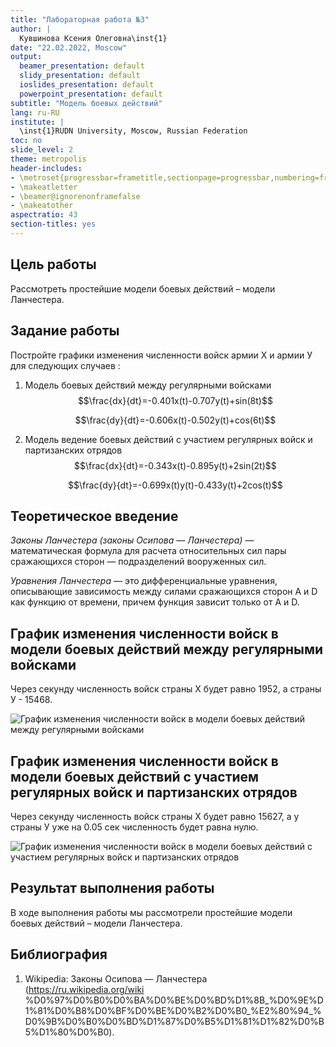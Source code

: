 ```yaml
---
title: "Лабораторная работа №3"
author: |
  Кувшинова Ксения Олеговна\inst{1}
date: "22.02.2022, Moscow"
output:
  beamer_presentation: default
  slidy_presentation: default
  ioslides_presentation: default
  powerpoint_presentation: default
subtitle: "Модель боевых действий"
lang: ru-RU
institute: |
  \inst{1}RUDN University, Moscow, Russian Federation
toc: no
slide_level: 2
theme: metropolis
header-includes:
- \metroset{progressbar=frametitle,sectionpage=progressbar,numbering=fraction}
- \makeatletter
- \beamer@ignorenonframefalse
- \makeatother
aspectratio: 43
section-titles: yes
---
```




## Цель работы

Рассмотреть простейшие модели боевых действий – модели Ланчестера.

## Задание работы

Постройте графики изменения численности войск армии Х и армии У для следующих случаев :

1. Модель боевых действий между регулярными войсками
   $$\frac{dx}{dt}=-0.401x(t)-0.707y(t)+sin(8t)$$

   $$\frac{dy}{dt}=-0.606x(t)-0.502y(t)+cos(6t)$$

2. Модель ведение боевых действий с участием регулярных войск и партизанских отрядов
    $$\frac{dx}{dt}=-0.343x(t)-0.895y(t)+2sin(2t)$$

    $$\frac{dy}{dt}=-0.699x(t)y(t)-0.433y(t)+2cos(t)$$

## Теоретическое введение

 *Законы Ланчестера (законы Осипова — Ланчестера)* — математическая формула для расчета относительных сил пары сражающихся сторон — подразделений вооруженных сил. 

*Уравнения Ланчестера* — это дифференциальные уравнения, описывающие зависимость между силами сражающихся сторон A и D как функцию от времени, причем функция зависит только от A и D.

## График изменения численности войск в модели боевых действий между регулярными войсками

Через секунду численность войск страны Х будет равно 1952, а страны У - 15468. 

![График изменения численности войск в модели боевых действий между регулярными войсками](график1.png)

## График изменения численности войск в модели боевых действий с участием регулярных войск и партизанских отрядов

Через секунду численность войск страны Х будет равно 15627, а у страны У уже на 0.05 сек численность будет равна нулю. 

![График изменения численности войск в модели боевых действий с участием регулярных войск и партизанских отрядов](график2.png)

## Результат выполнения работы

В ходе выполнения работы мы рассмотрели простейшие модели боевых действий – модели Ланчестера.

## Библиография

1. Wikipedia: Законы Осипова — Ланчестера (https://ru.wikipedia.org/wiki %D0%97%D0%B0%D0%BA%D0%BE%D0%BD%D1%8B_%D0%9E%D1%81%D0%B8%D0%BF%D0%BE%D0%B2%D0%B0_%E2%80%94_%D0%9B%D0%B0%D0%BD%D1%87%D0%B5%D1%81%D1%82%D0%B5%D1%80%D0%B0).
